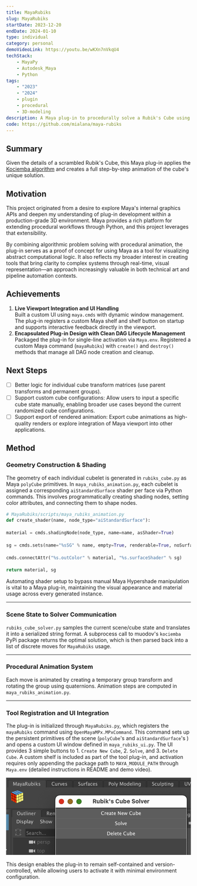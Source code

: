 ```yaml
---
title: MayaRubiks
slug: MayaRubiks
startDate: 2023-12-20
endDate: 2024-01-10
type: individual
category: personal
demoVideoLink: https://youtu.be/wKXn7nVkqU4
techStack:
    - MayaPy
    - Autodesk_Maya
    - Python
tags:
    - "2023"
    - "2024"
    - plugin
    - procedural
    - 3D-modeling
description: A Maya plug-in to procedurally solve a Rubik's Cube using the Kociemba algorithm within the 3D viewport.
code: https://github.com/mialana/maya-rubiks
---
```


## Summary

Given the details of a scrambled Rubik's Cube, this Maya plug-in applies the [Kociemba algorithm](https://en.wikipedia.org/wiki/Optimal_solutions_for_the_Rubik%27s_Cube#Kociemba's_algorithm) and creates a full step-by-step animation of the cube's unique solution.

## Motivation

This project originated from a desire to explore Maya's internal graphics APIs and deepen my understanding of plug-in development within a production-grade 3D environment. Maya provides a rich platform for extending procedural workflows through Python, and this project leverages that extensibility.

By combining algorithmic problem solving with procedural animation, the plug-in serves as a proof of concept for using Maya as a tool for visualizing abstract computational logic. It also reflects my broader interest in creating tools that bring clarity to complex systems through real-time, visual representation—an approach increasingly valuable in both technical art and pipeline automation contexts.

## Achievements

1. **Live Viewport Integration and UI Handling**  
   Built a custom UI using `maya.cmds` with dynamic window management. The plug-in registers a custom Maya shelf and shelf button on startup and supports interactive feedback directly in the viewport.
2. **Encapsulated Plug-in Design with Clean DAG Lifecycle Management**  
   Packaged the plug-in for single-line activation via `Maya.env`. Registered a custom Maya command (`mayaRubiks`) with `create()` and `destroy()` methods that manage all DAG node creation and cleanup.

## Next Steps

- [ ] Better logic for individual cube transform matrices (use parent transforms and permanent groups).
- [ ] Support custom cube configurations: Allow users to input a specific cube state manually, enabling broader use cases beyond the current randomized cube configurations.
- [ ] Support export of rendered animation: Export cube animations as high-quality renders or explore integration of Maya viewport into other applications.

## Method

### Geometry Construction & Shading

The geometry of each individual cubelet is generated in `rubiks_cube.py` as Maya `polyCube` primitives. In `maya_rubiks_animation.py`, each cubelet is assigned a corresponding `aiStandardSurface` shader per face via Python commands. This involves programmatically creating shading nodes, setting color attributes, and connecting them to shape nodes.

```python
# MayaRubiks/scripts/maya_rubiks_animation.py
def create_shader(name, node_type="aiStandardSurface"):

material = cmds.shadingNode(node_type, name=name, asShader=True)

sg = cmds.sets(name="%sSG" % name, empty=True, renderable=True, noSurfaceShader=True)

cmds.connectAttr("%s.outColor" % material, "%s.surfaceShader" % sg)

return material, sg
```

Automating shader setup to bypass manual Maya Hypershade manipulation is vital to a Maya plug-in, maintaining the visual appearance and material usage across every generated instance.

---

### Scene State to Solver Communication

`rubiks_cube_solver.py` samples the current scene/cube state and translates it into a serialized string format. A subprocess call to muodov's `kociemba`
PyPi package returns the optimal solution, which is then parsed back into a list of discrete moves for `MayaRubiks` usage.

---

### Procedural Animation System

Each move is animated by creating a temporary group transform and rotating the group using quaternions. Animation steps are computed in `maya_rubiks_animation.py`.

---

### Tool Registration and UI Integration

The plug-in is initialized through `MayaRubiks.py`, which registers the `mayaRubiks` command using `OpenMayaMPx.MPxCommand`. This command sets up the persistent primitives of the scene (`polyCube`'s and `aiStandardSurface`'s ) and opens a custom UI window defined in `maya_rubiks_ui.py`. The UI provides 3 simple buttons to 1. `Create New Cube`, 2. `Solve`, and 3. `Delete Cube`. A custom shelf is included as part of the tool plug-in, and activation requires only appending the package path to `MAYA_MODULE_PATH` through `Maya.env` (detailed instructions in README and demo video).

![img](./assets/maya_rubiks_ui.png)

This design enables the plug-in to remain self-contained and version-controlled, while allowing users to activate it with minimal environment configuration.
